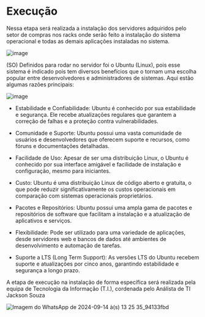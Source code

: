# Execução

Nessa etapa será realizada a instalação dos servidores adquiridos pelo setor de compras nos racks onde serão feito a instalação do sistema operacional e todas as demais aplicações instaladas no sistema.

![image](https://github.com/user-attachments/assets/a49d1a19-68ff-40c0-9158-8fd5895da38d)


(SO) Definidos para rodar no servidor foi o Ubuntu (Linux), pois esse sistema é indicado pois tem diversos benefícios que o tornam uma escolha popular entre desenvolvedores e administradores de sistemas. Aqui estão algumas razões principais:

![image](https://github.com/user-attachments/assets/cd2f3177-7789-4608-96f6-ee9b945827c4)


- Estabilidade e Confiabilidade: Ubuntu é conhecido por sua estabilidade e segurança. Ele recebe atualizações regulares que garantem a correção de falhas e a proteção contra vulnerabilidades.

- Comunidade e Suporte: Ubuntu possui uma vasta comunidade de usuários e desenvolvedores que oferecem suporte e recursos, como fóruns e documentações detalhadas.

- Facilidade de Uso: Apesar de ser uma distribuição Linux, o Ubuntu é conhecido por sua interface amigável e facilidade de instalação e configuração, mesmo para iniciantes.

- Custo: Ubuntu é uma distribuição Linux de código aberto e gratuita, o que pode reduzir significativamente os custos operacionais em comparação com sistemas operacionais proprietários.

- Pacotes e Repositórios: Ubuntu possui uma ampla gama de pacotes e repositórios de software que facilitam a instalação e a atualização de aplicativos e serviços.

- Flexibilidade: Pode ser utilizado para uma variedade de aplicações, desde servidores web e bancos de dados até ambientes de desenvolvimento e automação de tarefas.

- Suporte a LTS (Long Term Support): As versões LTS do Ubuntu recebem suporte e atualizações por cinco anos, garantindo estabilidade e segurança a longo prazo.

A etapa de execução na instalação de forma específica será realizada pela equipa de Tecnologia da Informação (T.I.), cordenada pelo Análista de TI Jackson Souza

![Imagem do WhatsApp de 2024-09-14 à(s) 13 25 35_94133fbd](https://github.com/user-attachments/assets/120bb643-c788-411a-a3de-f4450c91d05a)
